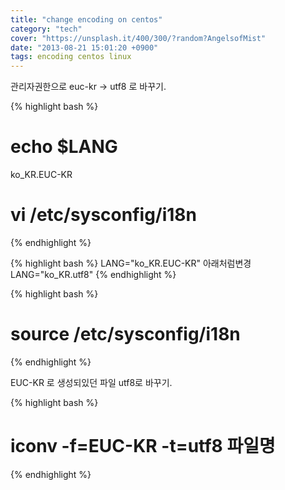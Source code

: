 ```yaml
---
title: "change encoding on centos"
category: "tech"
cover: "https://unsplash.it/400/300/?random?AngelsofMist"
date: "2013-08-21 15:01:20 +0900"
tags: encoding centos linux
---
```



관리자권한으로
euc-kr -> utf8 로 바꾸기.

{% highlight bash %}
 # echo $LANG
ko_KR.EUC-KR
 # vi /etc/sysconfig/i18n
{% endhighlight %}

{% highlight bash %}
 LANG="ko_KR.EUC-KR" 아래처럼변경
 LANG="ko_KR.utf8"
{% endhighlight %}

{% highlight bash %}
# source /etc/sysconfig/i18n
{% endhighlight %}



EUC-KR 로 생성되있던 파일 utf8로 바꾸기.

 {% highlight bash %}
 # iconv -f=EUC-KR -t=utf8 파일명
{% endhighlight %}
